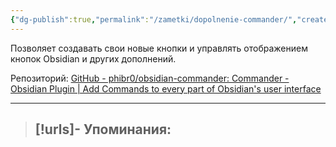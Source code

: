 ```yaml
---
{"dg-publish":true,"permalink":"/zametki/dopolnenie-commander/","created":"2024-07-13 15:03","updated":"2024-09-03T16:29:42+03:00"}
---
```


Позволяет создавать свои новые кнопки и управлять отображением кнопок Obsidian и других дополнений.

Репозиторий: [GitHub - phibr0/obsidian-commander: Commander - Obsidian Plugin | Add Commands to every part of Obsidian's user interface](https://github.com/phibr0/obsidian-commander)

---
> [!urls]- Упоминания:
> - 